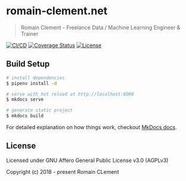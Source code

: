 # romain-clement.net

> Romain Clement - Freelance Data / Machine Learning Engineer & Trainer

[![CI/CD](https://github.com/rclement/romain-clement.net/actions/workflows/ci-cd.yml/badge.svg)](https://github.com/rclement/romain-clement.net/actions/workflows/ci-cd.yml)
[![Coverage Status](https://img.shields.io/codecov/c/github/rclement/romain-clement.net)](https://codecov.io/gh/rclement/romain-clement.net)
[![License](https://img.shields.io/github/license/rclement/romain-clement.net)](https://github.com/rclement/romain-clement.net/blob/master/LICENSE)

## Build Setup

``` bash
# install dependencies
$ pipenv install -d

# serve with hot reload at http://localhost:8000
$ mkdocs serve

# generate static project
$ mkdocs build
```

For detailed explanation on how things work, checkout [MkDocs docs](https://mkdocs.org).

## License

Licensed under GNU Affero General Public License v3.0 (AGPLv3)

Copyright (c) 2018 - present  Romain CLement
